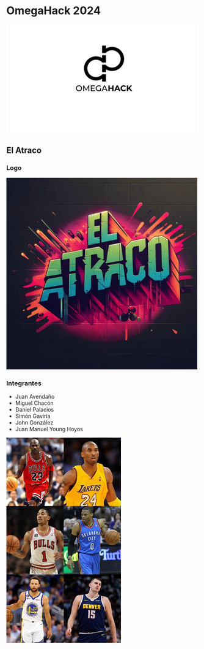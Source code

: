 # OmegaHack 2024

![Banner OmegaHack-2024](/profile/banner.png)

## El Atraco

### Logo

<img src="/profile/profile.jpeg" width="500" alt="Profile">

### Integrantes

- Juan Avendaño
- Miguel Chacón
- Daniel Palacios
- Simón Gaviria
- John González
- Juan Manuel Young Hoyos

<img src="/profile/integrantes.jpeg" width="300" alt="Integrantes">
